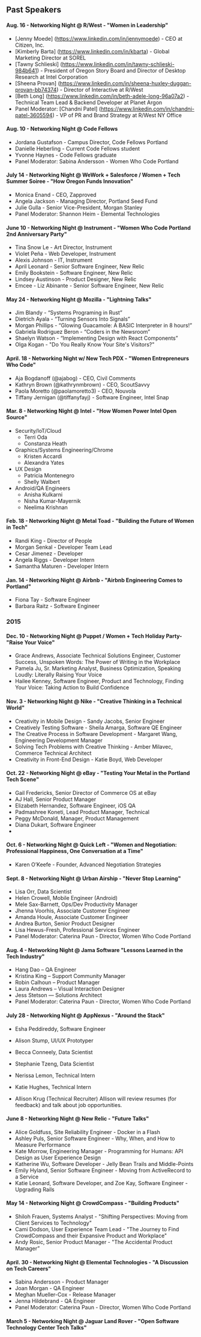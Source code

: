 ## Past Speakers

#### Aug. 16 - Networking Night @ R/West - "Women in Leadership"
- [Jenny Moede] (https://www.linkedin.com/in/jennymoede) - CEO at Citizen, Inc.
- [Kimberly Barta] (https://www.linkedin.com/in/kbarta) - Global Marketing Director at SOREL
- [Tawny Schlieski] (https://www.linkedin.com/in/tawny-schlieski-984b641) - President of Oregon Story Board and Director of Desktop Research at Intel Corporation
- [Sheena Provan] (https://www.linkedin.com/in/sheena-huxley-duggan-provan-bb74374) - Director of Interactive at R/West 
- [Beth Long] (https://www.linkedin.com/in/beth-adele-long-96a07a2) - Technical Team Lead & Backend Developer at Planet Argon
- Panel Moderator: [Chandni Patel] (https://www.linkedin.com/in/chandni-patel-3605594) - VP of PR and Brand Strategy at R/West NY Office

#### Aug. 10 - Networking Night @ Code Fellows 
- Jordana Gustafson - Campus Director, Code Fellows Portland
- Danielle Heberling - Current Code Fellows student
- Yvonne Haynes - Code Fellows graduate
- Panel Moderator: Sabina Andersson - Women Who Code Portland

#### July 14 - Networking Night @ WeWork + Salesforce / Women + Tech Summer Soiree - "How Oregon Funds Innovation"
- Monica Enand - CEO, Zapproved
- Angela Jackson - Managing Director, Portland Seed Fund
- Julie Gulla - Senior Vice-President, Morgan Stanley
- Panel Moderator: Shannon Heim - Elemental Technologies

#### June 10 - Networking Night @ Instrument - "Women Who Code Portland 2nd Anniversary Party"
- Tina Snow Le - Art Director, Instrument
- Violet Peña - Web Developer, Instrument
- Alexis Johnson - IT, Instrument
- April Leonard - Senior Software Engineer, New Relic
- Emily Bookstein - Software Engineer, New Relic
- Lindsey Austinson - Product Designer, New Relic
- Emcee - Liz Abinante - Senior Software Engineer, New Relic

#### May 24 - Networking Night @ Mozilla - "Lightning Talks"
- Jim Blandy - “Systems Programing in Rust”
- Dietrich Ayala - “Turning Sensors Into Signals”
- Morgan Phillips - “Glowing Guacamole: A BASIC Interpreter in 8 hours!”
- Gabriela Rodriguez Beron - “Coders in the Newsroom”
- Shaelyn Watson - “Implementing Design with React Components”
- Olga Kogan - "Do You Really Know Your Site's Visitors?" 

#### April. 18 - Networking Night w/ New Tech PDX - "Women Entrepreneurs Who Code"
- Aja Bogdanoff (@ajabog) - CEO, Civil Comments 
- Kathryn Brown (@kathrynmbrown) - CEO, ScoutSavvy 
- Paola Moretto (@paolamoretto3) - CEO, Nouvola 
- Tiffany Jernigan (@tiffanyfayj) - Software Engineer, Intel Snap 

#### Mar. 8 - Networking Night @ Intel - "How Women Power Intel Open Source"
- Security/IoT/Cloud
  - Terri Oda
  - Constanza Heath
- Graphics/Systems Engineering/Chrome
  - Kristen Accardi
  - Alexandra Yates
- UX Design
  - Patricia Montenegro
  - Shelly Walbert
- Android/QA Engineers
  - Anisha Kulkarni 
  - Nisha Kumar-Mayernik
  - Neelima Krishnan

#### Feb. 18 - Networking Night @ Metal Toad - "Building the Future of Women in Tech"
- Randi King - Director of People
- Morgan Senkal - Developer Team Lead
- Cesar Jimenez - Developer
- Angela Riggs - Developer Intern
- Samantha Maturen - Developer Intern

#### Jan. 14 - Networking Night @ Airbnb - "Airbnb Engineering Comes to Portland"
- Fiona Tay - Software Engineer 
- Barbara Raitz - Software Engineer

### 2015

#### Dec. 10 - Networking Night @ Puppet / Women + Tech Holiday Party- "Raise Your Voice"
- Grace Andrews, Associate Technical Solutions Engineer, Customer Success, Unspoken Words: The Power of Writing in the Workplace
- Pamela Ju, Sr. Marketing Analyst, Business Optimization, Speaking Loudly: Literally Raising Your Voice
- Hailee Kenney, Software Engineer, Product and Technology, Finding Your Voice: Taking Action to Build Confidence

#### Nov. 3 - Networking Night @ Nike - "Creative Thinking in a Technical World"
- Creativity in Mobile Design - Sandy Jacobs, Senior Engineer  
- Creatively Testing Software - Sheila Amarga, Software QE Engineer  
- The Creative Process in Software Development - Margaret Wang, Engineering Development Manager 
- Solving Tech Problems with Creative Thinking - Amber Milavec, Commerce Technical Architect  
- Creativity in Front-End Design - Katie Boyd, Web Developer 

#### Oct. 22 - Networking Night @ eBay - "Testing Your Metal in the Portland Tech Scene" 
- Gail Fredericks, Senior Director of Commerce OS at eBay 
- AJ Hall, Senior Product Manager 
- Elizabeth Hernandez, Software Engineer, iOS QA 
- Padmashree Koneti, Lead Product Manager, Technical 
- Peggy McDonald, Manager, Product Management 
- Diana Dukart, Software Engineer
- 
#### Oct. 6 - Networking Night @ Quick Left - "Women and Negotiation: Professional Happiness, One Conversation at a Time"
- Karen O’Keefe - Founder, Advanced Negotiation Strategies

#### Sept. 8 - Networking Night @ Urban Airship - "Never Stop Learning"
- Lisa Orr, Data Scientist 
- Helen Crowell, Mobile Engineer (Android)
- Mele Sax-Barnett, Ops/Dev Productivity Manager 
- Jhenna Voorhis, Associate Customer Engineer 
- Amanda Houle, Associate Customer Engineer 
- Andrea Burton, Senior Product Designer 
- Lisa Hewus-Fresh, Professional Services Engineer
- Panel Moderator: Caterina Paun - Director, Women Who Code Portland

#### Aug. 4 - Networking Night @ Jama Software "Lessons Learned in the Tech Industry"
- Hang Dao – QA Engineer 
- Kristina King – Support Community Manager 
- Robin Calhoun – Product Manager 
- Laura Andrews – Visual Interaction Designer 
- Jess Stetson — Solutions Architect
- Panel Moderator: Caterina Paun - Director, Women Who Code Portland

#### July 28 - Networking Night @ AppNexus - "Around the Stack"
- Esha Peddireddy, Software Engineer
- Alison Stump, UI/UX Prototyper
- Becca Conneely, Data Scientist
- Stephanie Tzeng, Data Scientist 
- Nerissa Lemon, Technical Intern 
- Katie Hughes, Technical Intern

- Allison Krug (Technical Recruiter) 
Allison will review resumes (for feedback) and talk about job opportunities. 
#### June 8 - Networking Night @ New Relic - "Future Talks"
- Alice Goldfuss, Site Reliability Engineer - Docker in a Flash
- Ashley Puls, Senior Software Engineer - Why, When, and How to Measure Performance
- Kate Morrow, Engineering Manager - Programming for Humans: API Design as User Experience Design
- Katherine Wu, Software Developer - Jelly Bean Trails and Middle-Points
- Emily Hyland, Senior Software Engineer - Moving from ActiveRecord to a Service
- Katie Leonard, Software Developer, and Zoe Kay, Software Engineer - Upgrading Rails

#### May 14 - Networking Night @ CrowdCompass - "Building Products"
- Shiloh Frauen, Systems Analyst - "Shifting Perspectives: Moving from Client Services to Technology"
- Cami Dodson, User Experience Team Lead - "The Journey to Find CrowdCompass and their Expansive Product and Workplace"
- Andy Rosic, Senior Product Manager - "The Accidental Product Manager”

#### April. 30 - Networking Night @ Elemental Technologies - "A Discussion on Tech Careers"
- Sabina Andersson - Product Manager
- Joan Morgan - QA Engineer
- Meghan Mueller-Cox - Release Manager
- Jenna Hildebrand - QA Engineer
- Panel Moderator: Caterina Paun - Director, Women Who Code Portland

#### March 5 - Networking Night @ Jaguar Land Rover - "Open Software Technology Center Tech Talks"





